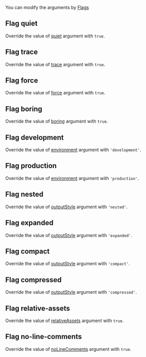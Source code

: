 You can modify the arguments by [Flags](http://gruntjs.com/api/inside-tasks#this.flags)


## Flag quiet

Override the value of [quiet](#quiet) argument with `true`.


## Flag trace

Override the value of [trace](#trace) argument with `true`.


## Flag force

Override the value of [force](#force) argument with `true`.


## Flag boring

Override the value of [boring](#boring) argument with `true`.


## Flag development

Override the value of [environment](#environment) argument with `'development'`.


## Flag production

Override the value of [environment](#environment) argument with `'production'`.


## Flag nested

Override the value of [outputStyle](#outputstyle) argument with `'nested'`.


## Flag expanded

Override the value of [outputStyle](#outputstyle) argument with `'expanded'`.


## Flag compact

Override the value of [outputStyle](#outputstyle) argument with `'compact'`.


## Flag compressed

Override the value of [outputStyle](#outputstyle) argument with `'compressed'`.


## Flag relative-assets

Override the value of [relativeAssets](#relative-assets) argument with `true`.


## Flag no-line-comments

Override the value of [noLineComments](#no-line-comments) argument with `true`.
